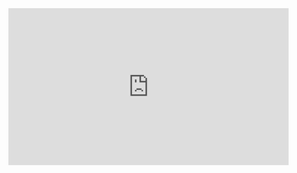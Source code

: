 <iframe width="560" height="315" src="https://www.youtube.com/embed/qeZQvS0o2tI" frameborder="0"
    allow="accelerometer; autoplay; clipboard-write; encrypted-media; gyroscope; picture-in-picture"
    allowfullscreen></iframe>
